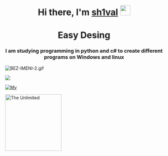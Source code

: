 <h1 align="center">Hi there, I'm <a href="https://coffiko.github.io/" target="_blank">sh1val</a> 
<img src="https://github.com/blackcater/blackcater/raw/main/images/Hi.gif" height="32"/></h1>
<h1 align="center">Easy Desing
<h3 align="center">I am studying programming in python and c# to create different programs on Windows and linux</h3>



<img src="https://im.wampi.ru/2023/04/22/BEZ-IMENI-2.gif" alt="BEZ-IMENI-2.gif" border="0">


![](https://komarev.com/ghpvc/?username=sh1valinc&style=for-the-badge&color=ff69b4)
<!-- Place this tag where you want the button to render. -->

 [![My](https://travis-ci.com/sh1valinc/projectname.svg?branch=master)]()
 
<a href="https://sh1valinc.github.io" target="_blank">
  <img src="https://www.flaticon.com/ru/free-icon/web_3288792?term=%D0%B8%D0%BD%D1%82%D0%B5%D1%80%D0%BD%D0%B5%D1%82+%D1%81%D0%B0%D0%B9%D1%82&page=1&position=5&origin=tag&related_id=3288792)" alt="The Unlimited" width="180"/>
</a>
